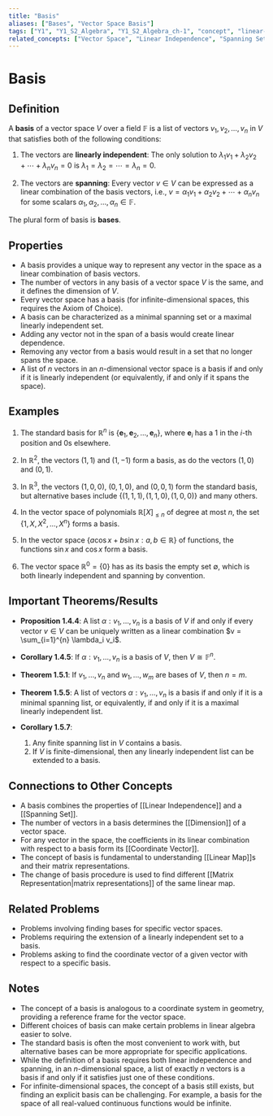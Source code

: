 ```yaml
---
title: "Basis"
aliases: ["Bases", "Vector Space Basis"]
tags: ["Y1", "Y1_S2_Algebra", "Y1_S2_Algebra_ch-1", "concept", "linear-independence", "spanning-set", "dimension", "vector-space", "coordinate-vector", "linear-map", "matrix-representation", "linear-algebra"]
related_concepts: ["Vector Space", "Linear Independence", "Spanning Set", "Dimension", "Coordinate Vector", "Linear Map", "Matrix Representation", "Field"]
---
```


# Basis

## Definition
A **basis** of a vector space $V$ over a field $\mathbb{F}$ is a list of vectors $v_1, v_2, \ldots, v_n$ in $V$ that satisfies both of the following conditions:

1. The vectors are **linearly independent**: The only solution to $\lambda_1 v_1 + \lambda_2 v_2 + \cdots + \lambda_n v_n = 0$ is $\lambda_1 = \lambda_2 = \cdots = \lambda_n = 0$.

2. The vectors are **spanning**: Every vector $v \in V$ can be expressed as a linear combination of the basis vectors, i.e., $v = \alpha_1 v_1 + \alpha_2 v_2 + \cdots + \alpha_n v_n$ for some scalars $\alpha_1, \alpha_2, \ldots, \alpha_n \in \mathbb{F}$.

The plural form of basis is **bases**.

## Properties
- A basis provides a unique way to represent any vector in the space as a linear combination of basis vectors.
- The number of vectors in any basis of a vector space $V$ is the same, and it defines the dimension of $V$.
- Every vector space has a basis (for infinite-dimensional spaces, this requires the Axiom of Choice).
- A basis can be characterized as a minimal spanning set or a maximal linearly independent set.
- Adding any vector not in the span of a basis would create linear dependence.
- Removing any vector from a basis would result in a set that no longer spans the space.
- A list of $n$ vectors in an $n$-dimensional vector space is a basis if and only if it is linearly independent (or equivalently, if and only if it spans the space).

## Examples
1. The standard basis for $\mathbb{R}^n$ is $\{\mathbf{e}_1, \mathbf{e}_2, \ldots, \mathbf{e}_n\}$, where $\mathbf{e}_i$ has a 1 in the $i$-th position and 0s elsewhere.

2. In $\mathbb{R}^2$, the vectors $(1, 1)$ and $(1, -1)$ form a basis, as do the vectors $(1, 0)$ and $(0, 1)$.

3. In $\mathbb{R}^3$, the vectors $(1, 0, 0)$, $(0, 1, 0)$, and $(0, 0, 1)$ form the standard basis, but alternative bases include $\{(1, 1, 1), (1, 1, 0), (1, 0, 0)\}$ and many others.

4. In the vector space of polynomials $\mathbb{R}[X]_{\leq n}$ of degree at most $n$, the set $\{1, X, X^2, \ldots, X^n\}$ forms a basis.

5. In the vector space $\{a\cos x + b\sin x : a, b \in \mathbb{R}\}$ of functions, the functions $\sin x$ and $\cos x$ form a basis.

6. The vector space $\mathbb{R}^0 = \{0\}$ has as its basis the empty set $\emptyset$, which is both linearly independent and spanning by convention.

## Important Theorems/Results
- **Proposition 1.4.4**: A list $\alpha: v_1, \ldots, v_n$ is a basis of $V$ if and only if every vector $v \in V$ can be uniquely written as a linear combination $v = \sum_{i=1}^{n} \lambda_i v_i$.

- **Corollary 1.4.5**: If $\alpha: v_1, \ldots, v_n$ is a basis of $V$, then $V \cong \mathbb{F}^n$.

- **Theorem 1.5.1**: If $v_1, \ldots, v_n$ and $w_1, \ldots, w_m$ are bases of $V$, then $n = m$.

- **Theorem 1.5.5**: A list of vectors $\alpha: v_1, \ldots, v_n$ is a basis if and only if it is a minimal spanning list, or equivalently, if and only if it is a maximal linearly independent list.

- **Corollary 1.5.7**:
  1. Any finite spanning list in $V$ contains a basis.
  2. If $V$ is finite-dimensional, then any linearly independent list can be extended to a basis.

## Connections to Other Concepts
- A basis combines the properties of [[Linear Independence]] and a [[Spanning Set]].
- The number of vectors in a basis determines the [[Dimension]] of a vector space.
- For any vector in the space, the coefficients in its linear combination with respect to a basis form its [[Coordinate Vector]].
- The concept of basis is fundamental to understanding [[Linear Map]]s and their matrix representations.
- The change of basis procedure is used to find different [[Matrix Representation|matrix representations]] of the same linear map.

## Related Problems
- Problems involving finding bases for specific vector spaces.
- Problems requiring the extension of a linearly independent set to a basis.
- Problems asking to find the coordinate vector of a given vector with respect to a specific basis.

## Notes
- The concept of a basis is analogous to a coordinate system in geometry, providing a reference frame for the vector space.
- Different choices of basis can make certain problems in linear algebra easier to solve.
- The standard basis is often the most convenient to work with, but alternative bases can be more appropriate for specific applications.
- While the definition of a basis requires both linear independence and spanning, in an $n$-dimensional space, a list of exactly $n$ vectors is a basis if and only if it satisfies just one of these conditions.
- For infinite-dimensional spaces, the concept of a basis still exists, but finding an explicit basis can be challenging. For example, a basis for the space of all real-valued continuous functions would be infinite.
